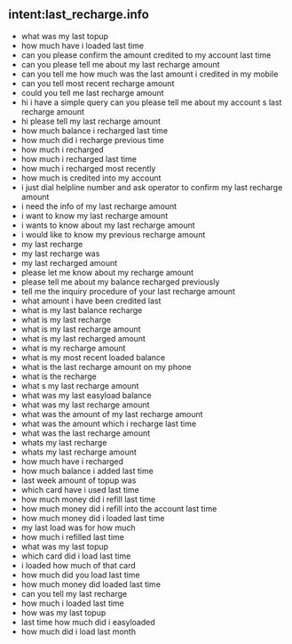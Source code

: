 ## intent:last_recharge.info

- what was my last topup
- how much have i loaded last time
- can you please confirm the amount credited to my account last time
- can you please tell me about my last recharge amount
- can you tell me how much was the last amount i credited in my mobile
- can you tell most recent recharge amount
- could you tell me last recharge amount
- hi i have a simple query  can you please tell me about my account  s last recharge amount
- hi please tell my last recharge amount
- how much balance i recharged last time
- how much did i recharge previous time
- how much i recharged
- how much i recharged last time
- how much i recharged most recently
- how much is credited into my account
- i just dial helpline number and ask operator to confirm my last recharge amount
- i need the info of my last recharge amount
- i want to know my last recharge amount
- i wants to know about my last recharge amount
- i would like to know my previous recharge amount
- my last recharge
- my last recharge was
- my last recharged amount
- please let me know about my recharge amount
- please tell me about my balance recharged previously
- tell me the inquiry procedure of your last recharge amount
- what amount i have been credited last
- what is my last balance recharge
- what is my last recharge
- what is my last recharge amount
- what is my last recharged amount
- what is my recharge amount
- what is my most recent loaded balance
- what is the last recharge amount on my phone
- what is the recharge
- what s my last recharge amount
- what was my last easyload balance
- what was my last recharge amount
- what was the amount of my last recharge amount
- what was the amount which i recharge last time
- what was the last recharge amount
- whats my last recharge
- whats my last recharge amount
- how much have i recharged
- how much balance i added last time
- last week amount of topup was
- which card have i used last time
- how much money did i refill last time
- how much money did i refill into the account last time
- how much money did i loaded last time
- my last load was for how much
- how much i refilled last time
- what was my last topup
- which card did i load last time
- i loaded how much of that card 
- how much did you load last time
- how much money did loaded last time
- can you tell my last recharge
- how much i loaded last time
- how was my last topup
- last time how much did i easyloaded
- how much did i load last month